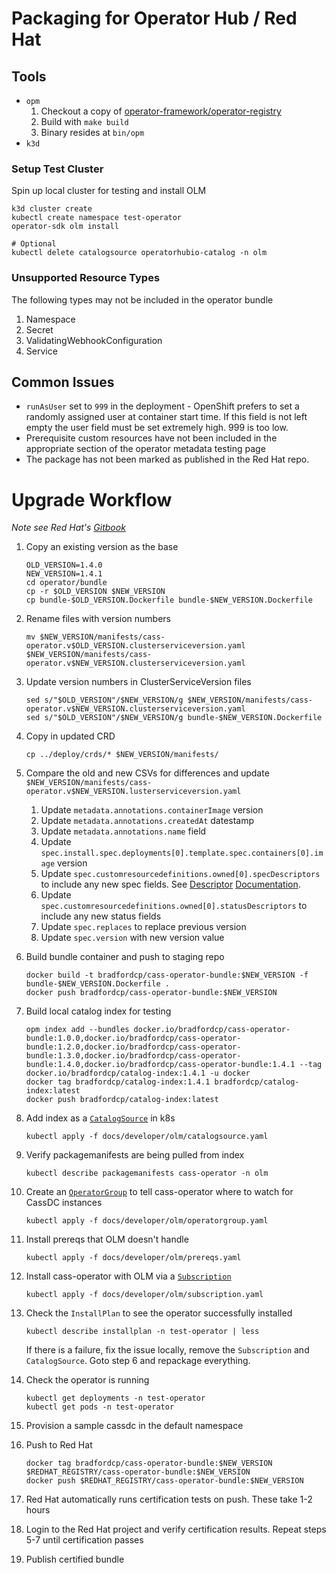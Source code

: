 # Packaging for Operator Hub / Red Hat

## Tools
* `opm`
  1. Checkout a copy of [operator-framework/operator-registry](https://github.com/operator-framework/operator-registry)
  2. Build with `make build`
  3. Binary resides at `bin/opm`
* `k3d`

### Setup Test Cluster

Spin up local cluster for testing and install OLM
    
```console
k3d cluster create
kubectl create namespace test-operator
operator-sdk olm install

# Optional
kubectl delete catalogsource operatorhubio-catalog -n olm
```

### Unsupported Resource Types
The following types may not be included in the operator bundle

1. Namespace
2. Secret
3. ValidatingWebhookConfiguration
4. Service

## Common Issues
* `runAsUser` set to `999` in the deployment - OpenShift prefers to set a randomly assigned user at container start time. If this field is not left empty the user field must be set extremely high. 999 is too low.
* Prerequisite custom resources have not been included in the appropriate section of the operator metadata testing page
* The package has not been marked as published in the Red Hat repo.

# Upgrade Workflow

_Note see Red Hat's [Gitbook](https://redhat-connect.gitbook.io/partner-guide-for-red-hat-openshift-and-container/certify-your-operator/upgrading-your-operator)_

1. Copy an existing version as the base
   
    ```console
    OLD_VERSION=1.4.0
    NEW_VERSION=1.4.1
    cd operator/bundle
    cp -r $OLD_VERSION $NEW_VERSION
    cp bundle-$OLD_VERSION.Dockerfile bundle-$NEW_VERSION.Dockerfile
    ```
2. Rename files with version numbers
    
    ```console
    mv $NEW_VERSION/manifests/cass-operator.v$OLD_VERSION.clusterserviceversion.yaml $NEW_VERSION/manifests/cass-operator.v$NEW_VERSION.clusterserviceversion.yaml
    ```

3. Update version numbers in ClusterServiceVersion files
    
    ```console
    sed s/"$OLD_VERSION"/$NEW_VERSION/g $NEW_VERSION/manifests/cass-operator.v$NEW_VERSION.clusterserviceversion.yaml
    sed s/"$OLD_VERSION"/$NEW_VERSION/g bundle-$NEW_VERSION.Dockerfile
    ```

4. Copy in updated CRD

    ```console
    cp ../deploy/crds/* $NEW_VERSION/manifests/
    ```

5. Compare the old and new CSVs for differences and update `$NEW_VERSION/manifests/cass-operator.v$NEW_VERSION.lusterserviceversion.yaml`
   1. Update `metadata.annotations.containerImage` version
   2. Update `metadata.annotations.createdAt` datestamp
   3. Update `metadata.annotations.name` field
   4. Update `spec.install.spec.deployments[0].template.spec.containers[0].image` version
   5. Update `spec.customresourcedefinitions.owned[0].specDescriptors` to include any new spec fields. See [Descriptor](https://github.com/openshift/console/blob/master/frontend/packages/operator-lifecycle-manager/src/components/descriptors/reference/reference.md) [Documentation](https://github.com/openshift/console/tree/release-4.3/frontend/packages/operator-lifecycle-manager/src/components/descriptors).
   6. Update `spec.customresourcedefinitions.owned[0].statusDescriptors` to include any new status fields
   7. Update `spec.replaces` to replace previous version
   8. Update `spec.version` with new version value
6. Build bundle container and push to staging repo
    
    ```console
    docker build -t bradfordcp/cass-operator-bundle:$NEW_VERSION -f bundle-$NEW_VERSION.Dockerfile .
    docker push bradfordcp/cass-operator-bundle:$NEW_VERSION
    ```
7. Build local catalog index for testing
    
    ```console
    opm index add --bundles docker.io/bradfordcp/cass-operator-bundle:1.0.0,docker.io/bradfordcp/cass-operator-bundle:1.2.0,docker.io/bradfordcp/cass-operator-bundle:1.3.0,docker.io/bradfordcp/cass-operator-bundle:1.4.0,docker.io/bradfordcp/cass-operator-bundle:1.4.1 --tag docker.io/bradfordcp/catalog-index:1.4.1 -u docker
    docker tag bradfordcp/catalog-index:1.4.1 bradfordcp/catalog-index:latest
    docker push bradfordcp/catalog-index:latest
    ```
8. Add index as a [`CatalogSource`](olm/catalogsource.yaml) in k8s

    ```console
    kubectl apply -f docs/developer/olm/catalogsource.yaml
    ```
9. Verify packagemanifests are being pulled from index
    
    ```console
    kubectl describe packagemanifests cass-operator -n olm
    ```
10. Create an [`OperatorGroup`](olm/operatorgroup.yaml) to tell cass-operator where to watch for CassDC instances

    ```console
    kubectl apply -f docs/developer/olm/operatorgroup.yaml
    ```
11. Install prereqs that OLM doesn't handle
    
    ```console
    kubectl apply -f docs/developer/olm/prereqs.yaml
    ```
12. Install cass-operator with OLM via a [`Subscription`](olm/subscription.yaml)

    ```console
    kubectl apply -f docs/developer/olm/subscription.yaml
    ```
13. Check the `InstallPlan` to see the operator successfully installed

    ```console
    kubectl describe installplan -n test-operator | less
    ```

    If there is a failure, fix the issue locally, remove the `Subscription` and `CatalogSource`. Goto step 6 and repackage everything.
14. Check the operator is running

    ```console
    kubectl get deployments -n test-operator
    kubectl get pods -n test-operator
    ```
14. Provision a sample cassdc in the default namespace
15. Push to Red Hat
    
    ```console
    docker tag bradfordcp/cass-operator-bundle:$NEW_VERSION $REDHAT_REGISTRY/cass-operator-bundle:$NEW_VERSION
    docker push $REDHAT_REGISTRY/cass-operator-bundle:$NEW_VERSION
    ```
16. Red Hat automatically runs certification tests on push. These take 1-2 hours
17. Login to the Red Hat project and verify certification results. Repeat steps 5-7 until certification passes
18. Publish certified bundle
